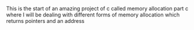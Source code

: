 This is the start of an amazing project of c called memory allocation part c where I will be dealing with different forms of memory allocation which returns pointers and an address
